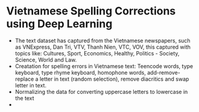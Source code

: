 # Vietnamese Spelling Corrections using Deep Learning

* The text dataset has captured from the Vietnamese newspapers, such as VNExpress, Dan Tri, VTV, Thanh Nien, VTC, VOV, this captured with topics like: Cultures, Sport, Economics, Healthy, Politics - Society, Science, World and Law.
* Creatation for spelling errors in Vietnamese text: Teencode words, type keyboard, type rhyme keyboard, homophone words, add-remove-replace a letter in text (random selection), remove diacritics and swap letter in text.
* Normalizing the data for converting uppercase letters to lowercase in the text
* 
